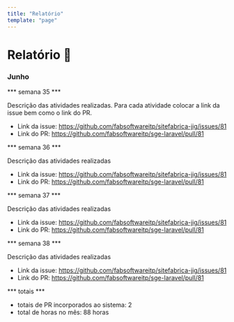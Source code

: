 ```yaml
---
title: "Relatório"
template: "page"
---
```


# Relatório 📅

### Junho
*** semana 35 ***

Descrição das atividades realizadas. Para cada atividade colocar a link da issue bem como o link do PR.

- Link da issue: https://github.com/fabsoftwareitp/sitefabrica-jig/issues/81
- Link do PR: https://github.com/fabsoftwareitp/sge-laravel/pull/81

*** semana 36 ***

Descrição das atividades realizadas

- Link da issue: https://github.com/fabsoftwareitp/sitefabrica-jig/issues/81
- Link do PR: https://github.com/fabsoftwareitp/sge-laravel/pull/81

*** semana 37 ***

Descrição das atividades realizadas

- Link da issue: https://github.com/fabsoftwareitp/sitefabrica-jig/issues/81
- Link do PR: https://github.com/fabsoftwareitp/sge-laravel/pull/81

*** semana 38 ***

Descrição das atividades realizadas

- Link da issue: https://github.com/fabsoftwareitp/sitefabrica-jig/issues/81
- Link do PR: https://github.com/fabsoftwareitp/sge-laravel/pull/81

*** totais ***
- totais de PR incorporados ao sistema: 2
- total de horas no mês: 88 horas